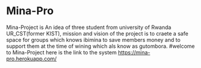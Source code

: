 # Mina-Pro
Mina-Project is An idea of three student from university of Rwanda UR_CST(former KIST), mission and vision of the project is to craete a safe space for groups which knows ibimina to save members money and to support them at the time of wining which als know as gutombora.
#welcome to Mina-Project here is the link to the system https://mina-pro.herokuapp.com/ 
